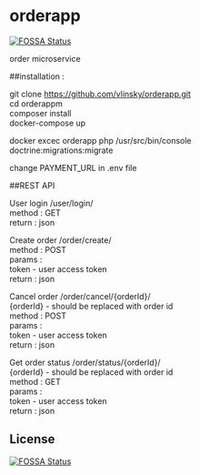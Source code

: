 # orderapp
[![FOSSA Status](https://app.fossa.com/api/projects/git%2Bgithub.com%2Fvlinsky%2Forderapp.svg?type=shield)](https://app.fossa.com/projects/git%2Bgithub.com%2Fvlinsky%2Forderapp?ref=badge_shield)

order microservice

##installation :

git clone https://github.com/vlinsky/orderapp.git  
cd orderappm  
composer install  
docker-compose up  

docker excec orderapp php /usr/src/bin/console doctrine:migrations:migrate  

change PAYMENT_URL in .env file  
  
##REST API

User login /user/login/   
	method : GET   
	return : json   
   
Create order /order/create/  
	method : POST  
	params :  
    		token - user access token  
    return : json  
  
 Cancel order /order/cancel/{orderId}/  
    {orderId} - should be replaced with order id  
    method : POST  
    params :  
    		token - user access token  
 	return : json  
 	  
 Get order status /order/status/{orderId}/   
     {orderId} - should be replaced with order id  
     method : GET  
     params :  
     	token - user access token  
     return : json  

## License
[![FOSSA Status](https://app.fossa.com/api/projects/git%2Bgithub.com%2Fvlinsky%2Forderapp.svg?type=large)](https://app.fossa.com/projects/git%2Bgithub.com%2Fvlinsky%2Forderapp?ref=badge_large)
